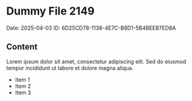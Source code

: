 # Dummy File 2149

Date: 2025-04-03
ID: 6D25CD78-1138-4E7C-B8D1-5B4BEEB7ED8A

## Content

Lorem ipsum dolor sit amet, consectetur adipiscing elit.
Sed do eiusmod tempor incididunt ut labore et dolore magna aliqua.

* Item 1
* Item 2
* Item 3
